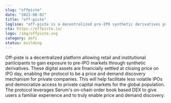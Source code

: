 ```yaml
---
slug: "offpiste"
date: "2021-08-02"
title: "off-piste"
logline: "off-piste is a decentralized pre-IPO synthetic derivatives protocol leveraging Serum's order book based DEX."
cta: https://offpiste.io/
logo: /img/offpiste.svg
category: defi
status: building
---
```


Off-piste is a decentralized platform allowing retail and institutional participants to gain exposure to pre-IPO markets through synthetic derivatives. These digital assets are financially settled at closing price on IPO day, enabling the protocol to be a price and demand discovery mechanism for private companies. This will help facilitate less volatile IPOs and democratize access to private capital markets for the global population. The protocol leverages Serum's on-chain order book based DEX to give users a familiar experience and to truly enable price and demand discovery.


